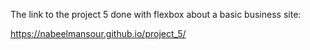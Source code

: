 The link to the project 5 done with flexbox about a basic business site:

https://nabeelmansour.github.io/project_5/
